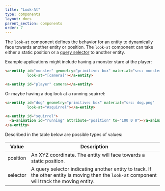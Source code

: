 ```yaml
---
title: "Look-At"
type: components
layout: docs
parent_section: components
order: 7
---
```


The `look-at` component defines the behavior for an entity to dynamically face towards another entity or position. The `look-at` component can take either a static position or a [query selector](https://developer.mozilla.org/en-US/docs/Web/API/Document/querySelector) to another entity.

Example applications might include having a monster stare at the player:

```html
<a-entity id="monster" geometry="primitive: box" material="src: monster.png"
          look-at="[camera]"></a-entity>

<a-entity id="player" camera></a-entity>
```

Or maybe having a dog look at a running squirrel:

```html
<a-entity id="dog" geometry="primitive: box" material="src: dog.png"
          look-at="#squirrel"></a-entity>

<a-entity id="squirrel">
  <a-animation id="running" attribute="position" to="100 0 0"></a-animation>
</a-entity>
```

Described in the table below are possible types of values:

| Value     | Description                                                        |
|-----------|---------------------------------------------------------------------
| position  | An XYZ coordinate. The entity will face towards a static position. |
| selector  | A query selector indicating another entity to track. If the other entity is moving then the `look-at` component will track the moving entity. |
